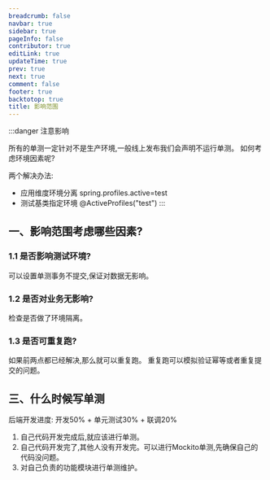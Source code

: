 ```yaml
---
breadcrumb: false
navbar: true
sidebar: true
pageInfo: false
contributor: true
editLink: true
updateTime: true
prev: true
next: true
comment: false
footer: true
backtotop: true
title: 影响范围
---
```



:::danger 注意影响

所有的单测一定针对不是生产环境,一般线上发布我们会声明不运行单测。
如何考虑环境因素呢?

两个解决办法:
- 应用维度环境分离 spring.profiles.active=test
- 测试基类指定环境 @ActiveProfiles("test")
  :::


## 一、影响范围考虑哪些因素?


### 1.1 是否影响测试环境?

可以设置单测事务不提交,保证对数据无影响。

### 1.2 是否对业务无影响?

检查是否做了环境隔离。

### 1.3 是否可重复跑?

如果前两点都已经解决,那么就可以重复跑。
重复跑可以模拟验证幂等或者重复提交的问题。

## 三、什么时候写单测

后端开发进度: 开发50% + 单元测试30% + 联调20%

1. 自己代码开发完成后,就应该进行单测。
2. 自己代码开发完了,其他人没有开发完。可以进行Mockito单测,先确保自己的代码没问题。
3. 对自己负责的功能模块进行单测维护。
